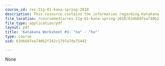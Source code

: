 ```yaml
---
course_id: res-21g-01-kana-spring-2010
description: This resource contains the information regarding Katakana.
file_location: /coursemedia/res-21g-01-kana-spring-2010/63d6697ea740b2f242c1797a7de75442_MITRES_21G_01S10_k3.pdf
file_type: application/pdf
layout: pdf
title: 'Katakana Worksheet #3: "na" - "ho"'
type: course
uid: 63d6697ea740b2f242c1797a7de75442

---
```

None